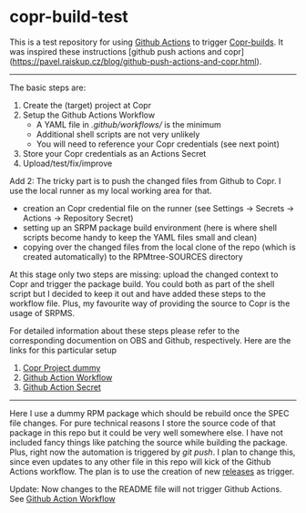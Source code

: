 # copr-build-test

This is a test repository for using [Github Actions](https://github.com/features/actions) to trigger [Copr-builds](https://copr.fedorainfracloud.org/). It was inspired these instructions [github push actions and copr] (https://pavel.raiskup.cz/blog/github-push-actions-and-copr.html). 

---

The basic steps are:

1. Create the (target) project at Copr
2. Setup the Github Actions Workflow
   - A YAML file in *.github/workflows/* is the minimum
   - Additional shell scripts are not very unlikely
   - You will need to reference your Copr credentials (see next point)
3. Store your Copr credentials as an Actions Secret
4. Upload/test/fix/improve

Add 2: The tricky part is to push the changed files from Github to Copr. I use the local runner as my local working area for that.

- creation an Copr credential file on the runner (see Settings -> Secrets -> Actions -> Repository Secret)
- setting up an SRPM package build environment (here is where shell scripts become handy to keep the YAML files small and clean)
- copying over the changed files from the local clone of the repo (which is created automatically) to the RPMtree-SOURCES directory

At this stage only two steps are missing: upload the changed context to Copr and trigger the package build. You could both as part of the shell script but I decided to keep it out and have added these steps to the workflow file. Plus, my favourite way of providing the source to Copr is the usage of SRPMS. 

For detailed information about these steps please refer to the corresponding documention on OBS and Github, respectively. Here are the links for this particular setup

1. [Copr Project dummy](https://copr.fedorainfracloud.org/coprs/useidel/dummy/)
2. [Github Action Workflow](https://github.com/useidel/copr-build-test/blob/main/.github/workflows/rpmbuild_copr.yml)
3. [Github Action Secret](https://github.com/useidel/copr-build-test/settings/secrets/actions)

---

Here I use a dummy RPM package which should be rebuild once the SPEC file changes. For pure technical reasons I store the source code of that package in this repo but it could be very well somewhere else. I have not included fancy things like patching the source while building the package. Plus, right now the automation is triggered by *git push*. I plan to change this, since even updates to any other file in this repo will kick of the Github Actions workflow. The plan is to use the creation of new [releases](https://docs.github.com/en/repositories/releasing-projects-on-github/managing-releases-in-a-repository) as trigger.

Update: Now changes to the README file will not trigger Github Actions. See [Github Action Workflow](https://github.com/useidel/copr-build-test/blob/main/.github/workflows/rpmbuild_copr.yml) 

